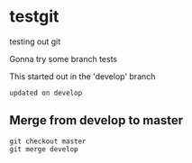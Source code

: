# testgit

testing out git

Gonna try some branch tests

This started out in the 'develop' branch

    updated on develop

## Merge from develop to master

```
git checkout master
git merge develop
```


